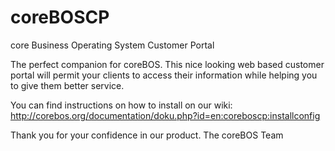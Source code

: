 coreBOSCP
=========

core Business Operating System Customer Portal

The perfect companion for coreBOS. This nice looking web based customer portal will permit your clients to access their information while helping you to give them better service.

You can find instructions on how to install on our wiki: http://corebos.org/documentation/doku.php?id=en:coreboscp:installconfig

Thank you for your confidence in our product.
The coreBOS Team

